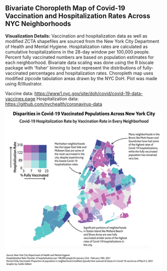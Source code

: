 ## Bivariate Choropleth Map of Covid-19 Vaccination and Hospitalization Rates Across NYC Neighborhoods

**Visualization Details:** Vaccination and hospitalization data as well as modified ZCTA shapefiles are sourced from the New York City Department of Health and Mental Hygiene. Hospitalization rates are calculated as cumulative hospitalizations in the 28-day window per 100,000 people. Percent fully vaccinated numbers are based on population estimates for each neighborhood. Bivariate data scaling was done using the R biscale package with 'fisher' binning to best represent the distributions of fully-vaccinated percentages and hospitalization rates. Choropleth map uses modified zipcode tabulation areas drawn by the NYC DoH. Plot was made using R/Illustrator.

Vaccine data: https://www1.nyc.gov/site/doh/covid/covid-19-data-vaccines.page
Hospitalization data: https://github.com/nychealth/coronavirus-data

<img src="images/nyc_covid_vax_zcta_3-3-21.png?raw=true"/>
